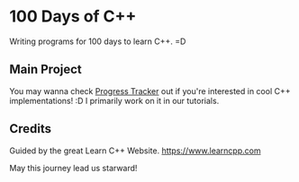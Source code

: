 # 100 Days of C++
Writing programs for 100 days to learn C++. =D

## Main Project
You may wanna check [Progress Tracker](https://github.com/walpuerto/100-Days-of-cpp/tree/main/ProgressTracker) out if you're interested in cool C++ implementations! :D
I primarily work on it in our tutorials.

## Credits
Guided by the great Learn C++ Website.
https://www.learncpp.com

May this journey lead us starward!
